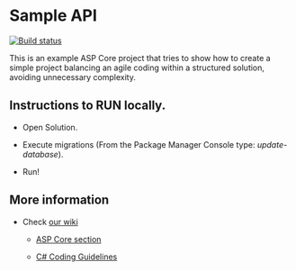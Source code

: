 # Sample API

[![Build status](https://ci.appveyor.com/api/projects/status/ur4xs9mt3s3q3big?svg=true)](https://ci.appveyor.com/project/dacanizares/aspcore-sampleapi)

This is an example ASP Core project that tries to show how to create a simple project balancing an agile coding within a structured solution, avoiding unnecessary complexity.

## Instructions to RUN locally.

* Open Solution.

* Execute migrations (From the Package Manager Console type: *update-database*).

* Run!

## More information

* Check [our wiki](https://equilaterus.github.io/wikilaterus/)

  * [ASP Core section](https://equilaterus.github.io/wikilaterus/wiki/ASP-Core.html)
  
  * [C# Coding Guidelines](https://equilaterus.github.io/wikilaterus/wiki/C%23-coding-guidelines.html)
